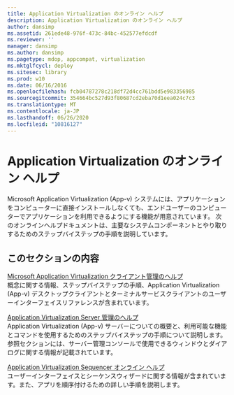 ```yaml
---
title: Application Virtualization のオンライン ヘルプ
description: Application Virtualization のオンライン ヘルプ
author: dansimp
ms.assetid: 261ede48-976f-473c-84bc-452577efdcdf
ms.reviewer: ''
manager: dansimp
ms.author: dansimp
ms.pagetype: mdop, appcompat, virtualization
ms.mktglfcycl: deploy
ms.sitesec: library
ms.prod: w10
ms.date: 06/16/2016
ms.openlocfilehash: fcb04787278c218df72d4cc761bdd5e983356985
ms.sourcegitcommit: 354664bc527d93f80687cd2eba70d1eea024c7c3
ms.translationtype: MT
ms.contentlocale: ja-JP
ms.lasthandoff: 06/26/2020
ms.locfileid: "10816127"
---
```

# Application Virtualization のオンライン ヘルプ


Microsoft Application Virtualization (App-v) システムには、アプリケーションをコンピューターに直接インストールしなくても、エンドユーザーのコンピューターでアプリケーションを利用できるようにする機能が用意されています。 次のオンラインヘルプドキュメントは、主要なシステムコンポーネントとやり取りするためのステップバイステップの手順を説明しています。

## このセクションの内容


<a href="" id="microsoft-application-virtualization-client-management-help"></a>[Microsoft Application Virtualization クライアント管理のヘルプ](microsoft-application-virtualization-client-management-help.md)  
概念に関する情報、ステップバイステップの手順、Application Virtualization (App-v) デスクトップクライアントとターミナルサービスクライアントのユーザーインターフェイスリファレンスが含まれています。

<a href="" id="application-virtualization-server-management-help"></a>[Application Virtualization Server 管理のヘルプ](application-virtualization-server-management-help.md)  
Application Virtualization (App-v) サーバーについての概要と、利用可能な機能とコマンドを使用するためのステップバイステップの手順について説明します。 参照セクションには、サーバー管理コンソールで使用できるウィンドウとダイアログに関する情報が記載されています。

<a href="" id="application-virtualization-sequencer-online-help"></a>[Application Virtualization Sequencer オンライン ヘルプ](application-virtualization-sequencer-online-help.md)  
ユーザーインターフェイスとシーケンスウィザードに関する情報が含まれています。また、アプリを順序付けるための詳しい手順を説明します。

 

 





